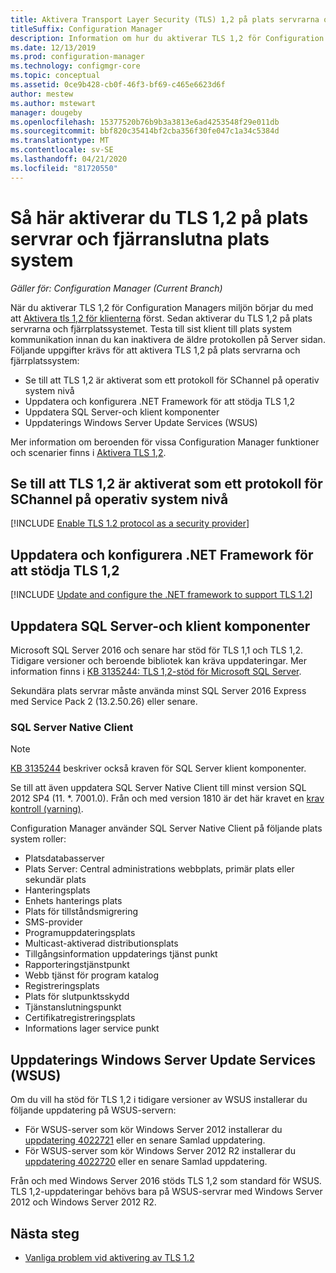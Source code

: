 ```yaml
---
title: Aktivera Transport Layer Security (TLS) 1,2 på plats servrarna och fjärrplatsens system
titleSuffix: Configuration Manager
description: Information om hur du aktiverar TLS 1,2 för Configuration Manager plats servrar.
ms.date: 12/13/2019
ms.prod: configuration-manager
ms.technology: configmgr-core
ms.topic: conceptual
ms.assetid: 0ce9b428-cb0f-46f3-bf69-c465e6623d6f
author: mestew
ms.author: mstewart
manager: dougeby
ms.openlocfilehash: 15377520b76b9b3a3813e6ad4253548f29e011db
ms.sourcegitcommit: bbf820c35414bf2cba356f30fe047c1a34c5384d
ms.translationtype: MT
ms.contentlocale: sv-SE
ms.lasthandoff: 04/21/2020
ms.locfileid: "81720550"
---
```

# <a name="how-to-enable-tls-12-on-the-site-servers-and-remote-site-systems"></a>Så här aktiverar du TLS 1,2 på plats servrar och fjärranslutna plats system

*Gäller för: Configuration Manager (Current Branch)*

När du aktiverar TLS 1,2 för Configuration Managers miljön börjar du med att [Aktivera tls 1,2 för klienterna](enable-tls-1-2-client.md) först. Sedan aktiverar du TLS 1,2 på plats servrarna och fjärrplatssystemet. Testa till sist klient till plats system kommunikation innan du kan inaktivera de äldre protokollen på Server sidan. Följande uppgifter krävs för att aktivera TLS 1,2 på plats servrarna och fjärrplatssystem:

- Se till att TLS 1,2 är aktiverat som ett protokoll för SChannel på operativ system nivå
- Uppdatera och konfigurera .NET Framework för att stödja TLS 1,2
- Uppdatera SQL Server-och klient komponenter
- Uppdaterings Windows Server Update Services (WSUS)

Mer information om beroenden för vissa Configuration Manager funktioner och scenarier finns i [Aktivera TLS 1,2](enable-tls-1-2.md). 

## <a name="ensure-that-tls-12-is-enabled-as-a-protocol-for-schannel-at-the-operating-system-level"></a><a name="bkmk_protocol"></a>Se till att TLS 1,2 är aktiverat som ett protokoll för SChannel på operativ system nivå

[!INCLUDE [Enable TLS 1.2 protocol as a security provider](includes/enable-tls-1-2-protocol-security-provider.md)]

## <a name="update-and-configure-the-net-framework-to-support-tls-12"></a><a name="bkmk_net"></a>Uppdatera och konfigurera .NET Framework för att stödja TLS 1,2

[!INCLUDE [Update and configure the .NET framework to support TLS 1.2](includes/update-net-framework-to-support-tls-1-2.md)]


## <a name="update-sql-server-and-client-components"></a><a name="bkmk_sql"></a>Uppdatera SQL Server-och klient komponenter

Microsoft SQL Server 2016 och senare har stöd för TLS 1,1 och TLS 1,2. Tidigare versioner och beroende bibliotek kan kräva uppdateringar. Mer information finns i [KB 3135244: TLS 1,2-stöd för Microsoft SQL Server](https://support.microsoft.com/help/3135244/tls-1-2-support-for-microsoft-sql-server).

Sekundära plats servrar måste använda minst SQL Server 2016 Express med Service Pack 2 (13.2.50.26) eller senare.

### <a name="sql-server-native-client"></a><a name="bkmk_sql-client"></a>SQL Server Native Client

> [!NOTE]
> [KB 3135244](https://support.microsoft.com/help/3135244/tls-1-2-support-for-microsoft-sql-server) beskriver också kraven för SQL Server klient komponenter.

Se till att även uppdatera SQL Server Native Client till minst version SQL 2012 SP4 (11. *. 7001.0). Från och med version 1810 är det här kravet en [krav kontroll (varning)](../../servers/deploy/install/list-of-prerequisite-checks.md#sql-server-native-client).

Configuration Manager använder SQL Server Native Client på följande plats system roller:

- Platsdatabasserver
- Plats Server: Central administrations webbplats, primär plats eller sekundär plats
- Hanteringsplats
- Enhets hanterings plats
- Plats för tillståndsmigrering
- SMS-provider
- Programuppdateringsplats
- Multicast-aktiverad distributionsplats
- Tillgångsinformation uppdaterings tjänst punkt
- Rapporteringstjänstpunkt
- Webb tjänst för program katalog
- Registreringsplats
- Plats för slutpunktsskydd
- Tjänstanslutningspunkt
- Certifikatregistreringsplats
- Informations lager service punkt


## <a name="update-windows-server-update-services-wsus"></a><a name="bkmk_wsus"></a>Uppdaterings Windows Server Update Services (WSUS)

Om du vill ha stöd för TLS 1,2 i tidigare versioner av WSUS installerar du följande uppdatering på WSUS-servern:

- För WSUS-server som kör Windows Server 2012 installerar du [uppdatering 4022721](https://support.microsoft.com/help/4022721) eller en senare Samlad uppdatering.
- För WSUS-server som kör Windows Server 2012 R2 installerar du [uppdatering 4022720](https://support.microsoft.com/help/4022720) eller en senare Samlad uppdatering.

Från och med Windows Server 2016 stöds TLS 1,2 som standard för WSUS.  TLS 1,2-uppdateringar behövs bara på WSUS-servrar med Windows Server 2012 och Windows Server 2012 R2.

## <a name="next-steps"></a>Nästa steg

- [Vanliga problem vid aktivering av TLS 1.2](enable-tls-1-2-troubleshoot.md)
